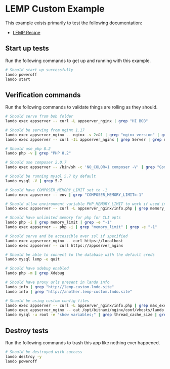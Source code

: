 # LEMP Custom Example

This example exists primarily to test the following documentation:

* [LEMP Recipe](https://docs.lando.dev/lemp/config.html)

## Start up tests

Run the following commands to get up and running with this example.

```bash
# Should start up successfully
lando poweroff
lando start
```

## Verification commands

Run the following commands to validate things are rolling as they should.

```bash
# Should serve from bob folder
lando exec appserver -- curl -L appserver_nginx | grep "HI BOB"

# Should be serving from nginx 1.17
lando exec appserver_nginx -- nginx -v 2>&1 | grep "nginx version" | grep "nginx/1.17"
lando exec appserver -- curl -IL appserver_nginx | grep Server | grep nginx

# Should use php 8.2
lando php -v | grep "PHP 8.2"

# Should use composer 2.0.7
lando exec appserver -- /bin/sh -c 'NO_COLOR=1 composer -V' | grep "Composer version 2.0.7"

# Should be running mysql 5.7 by default
lando mysql -V | grep 5.7

# Should have COMPOSER_MEMORY_LIMIT set to -1
lando exec appserver -- env | grep "COMPOSER_MEMORY_LIMIT=-1"

# Should allow environment variable PHP_MEMORY_LIMIT to work if used in config file
lando exec appserver -- curl -L appserver_nginx/info.php | grep memory_limit | grep 2G

# Should have unlimited memory for php for CLI opts
lando php -i | grep memory_limit | grep -e "-1"
lando exec appserver -- php -i | grep "memory_limit" | grep -e "-1"

# Should serve and be accessible over ssl if specified
lando exec appserver_nginx -- curl https://localhost
lando exec appserver -- curl https://appserver_nginx

# Should be able to connect to the database with the default creds
lando mysql lemp -e quit

# Should have xdebug enabled
lando php -m | grep Xdebug

# Should have proxy urls present in lando info
lando info | grep "http://lemp-custom.lndo.site"
lando info | grep "http://another.lemp-custom.lndo.site"

# Should be using custom config files
lando exec appserver -- curl -L appserver_nginx/info.php | grep max_execution_time | grep 92
lando exec appserver_nginx -- cat /opt/bitnami/nginx/conf/vhosts/lando.conf | grep server_name | grep pirog
lando mysql -u root -e "show variables;" | grep thread_cache_size | grep 12
```

## Destroy tests

Run the following commands to trash this app like nothing ever happened.

```bash
# Should be destroyed with success
lando destroy -y
lando poweroff
```
